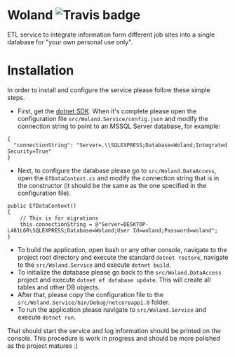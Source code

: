 # Woland ![Travis badge](https://travis-ci.org/burzyk/Woland.svg?branch=master)
ETL service to integrate information form different job sites into a single database for "your own personal use only".

# Installation

In order to install and configure the service please follow these simple steps.

* First, get the [dotnet SDK](https://www.microsoft.com/net/core).
When it's complete please open the configuration file `src/Woland.Service/config.json` and modify the connection string to point to an MSSQL Server database, for example:
```
{
  "connectionString": "Server=.\\SQLEXPRESS;Database=Woland;Integrated Security=True"
}
```
* Next, to configure the database please go to `src/Woland.DataAccess`, open the `EfDataContext.cs` and modify the connection string that is in the constructor (it should be the same as the one specified in the configuration file).
```
public EfDataContext()
{
    // This is for migrations
    this.connectionString = @"Server=DESKTOP-L481L6R\SQLEXPRESS;Database=Woland;User Id=woland;Password=woland";
}
```
* To build the application, open bash or any other console, navigate to the project root directory and execute the standard `dotnet restore`, navigate to the `src/Woland.Service` and execute `dotnet build`.
* To initialize the database please go back to the `src/Woland.DataAccess` project and execute `dotnet ef database update`. This will create all tables and other DB objects.
* After that, please copy the configuration file to the `src/Woland.Service/bin/Debug/netcoreapp1.0` folder.
* To run the application please navigate to `src/Woland.Service` and execute `dotnet run`.

That should start the service and log information should be printed on the console.
This procedure is work in progress and should be more polished as the project matures :)

